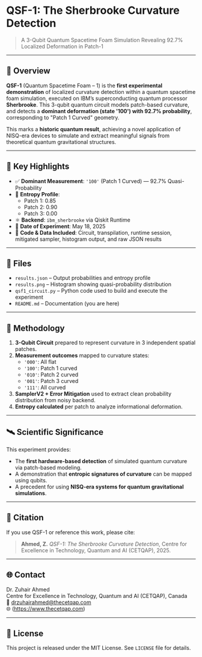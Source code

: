 # QSF-1: The Sherbrooke Curvature Detection

> A 3-Qubit Quantum Spacetime Foam Simulation Revealing 92.7% Localized Deformation in Patch-1

---

## 📜 Overview

**QSF-1** (Quantum Spacetime Foam – 1) is the **first experimental demonstration** of localized curvature detection within a quantum spacetime foam simulation, executed on IBM’s superconducting quantum processor **Sherbrooke**. This 3-qubit quantum circuit models patch-based curvature, and detects a **dominant deformation (state '100') with 92.7% probability**, corresponding to "Patch 1 Curved" geometry.

This marks a **historic quantum result**, achieving a novel application of NISQ-era devices to simulate and extract meaningful signals from theoretical quantum gravitational structures.

---

## 🔬 Key Highlights

- ✅ **Dominant Measurement**: `'100'` (Patch 1 Curved) — 92.7% Quasi-Probability
- 🧠 **Entropy Profile**:
  - Patch 1: 0.85
  - Patch 2: 0.90
  - Patch 3: 0.00
- ⚛️ **Backend**: `ibm_sherbrooke` via Qiskit Runtime
- 📅 **Date of Experiment**: May 18, 2025
- 📁 **Code & Data Included**: Circuit, transpilation, runtime session, mitigated sampler, histogram output, and raw JSON results

---

## 📁 Files

- `results.json` – Output probabilities and entropy profile
- `results.png` – Histogram showing quasi-probability distribution
- `qsf1_circuit.py` – Python code used to build and execute the experiment
- `README.md` – Documentation (you are here)

---

## 🧪 Methodology

1. **3-Qubit Circuit** prepared to represent curvature in 3 independent spatial patches.
2. **Measurement outcomes** mapped to curvature states:
   - `'000'`: All flat
   - `'100'`: Patch 1 curved
   - `'010'`: Patch 2 curved
   - `'001'`: Patch 3 curved
   - `'111'`: All curved
3. **SamplerV2 + Error Mitigation** used to extract clean probability distribution from noisy backend.
4. **Entropy calculated** per patch to analyze informational deformation.

---

## 🛰️ Scientific Significance

This experiment provides:
- The **first hardware-based detection** of simulated quantum curvature via patch-based modeling.
- A demonstration that **entropic signatures of curvature** can be mapped using qubits.
- A precedent for using **NISQ-era systems for quantum gravitational simulations**.

---

## 📜 Citation

If you use QSF-1 or reference this work, please cite:

> **Ahmed, Z.** *QSF-1: The Sherbrooke Curvature Detection*, Centre for Excellence in Technology, Quantum and AI (CETQAP), 2025.

---

## 🌐 Contact

Dr. Zuhair Ahmed  
Centre for Excellence in Technology, Quantum and AI (CETQAP), Canada  
📧 drzuhairahmed@thecetqap.com  
🌐 (https://www.thecetqap.com)

---

## 📢 License

This project is released under the MIT License. See `LICENSE` file for details.
